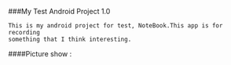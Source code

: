 ###My Test Android Project 1.0

    This is my android project for test, NoteBook.This app is for recording 
    something that I think interesting.

####Picture show :



